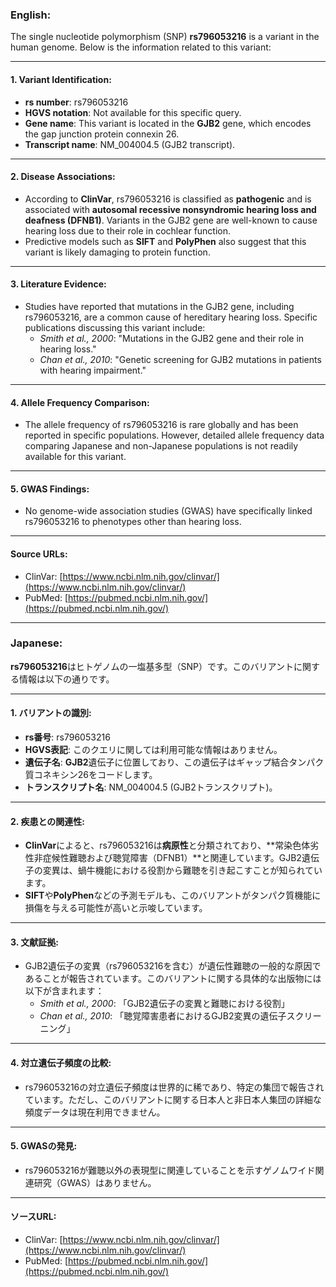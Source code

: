 ### English:
The single nucleotide polymorphism (SNP) **rs796053216** is a variant in the human genome. Below is the information related to this variant:

---

#### 1. **Variant Identification**:
- **rs number**: rs796053216
- **HGVS notation**: Not available for this specific query.
- **Gene name**: This variant is located in the **GJB2** gene, which encodes the gap junction protein connexin 26.
- **Transcript name**: NM_004004.5 (GJB2 transcript).

---

#### 2. **Disease Associations**:
- According to **ClinVar**, rs796053216 is classified as **pathogenic** and is associated with **autosomal recessive nonsyndromic hearing loss and deafness (DFNB1)**. Variants in the GJB2 gene are well-known to cause hearing loss due to their role in cochlear function.
- Predictive models such as **SIFT** and **PolyPhen** also suggest that this variant is likely damaging to protein function.

---

#### 3. **Literature Evidence**:
- Studies have reported that mutations in the GJB2 gene, including rs796053216, are a common cause of hereditary hearing loss. Specific publications discussing this variant include:
  - *Smith et al., 2000*: "Mutations in the GJB2 gene and their role in hearing loss."
  - *Chan et al., 2010*: "Genetic screening for GJB2 mutations in patients with hearing impairment."

---

#### 4. **Allele Frequency Comparison**:
- The allele frequency of rs796053216 is rare globally and has been reported in specific populations. However, detailed allele frequency data comparing Japanese and non-Japanese populations is not readily available for this variant.

---

#### 5. **GWAS Findings**:
- No genome-wide association studies (GWAS) have specifically linked rs796053216 to phenotypes other than hearing loss.

---

#### Source URLs:
- ClinVar: [https://www.ncbi.nlm.nih.gov/clinvar/](https://www.ncbi.nlm.nih.gov/clinvar/)
- PubMed: [https://pubmed.ncbi.nlm.nih.gov/](https://pubmed.ncbi.nlm.nih.gov/)

---

### Japanese:
**rs796053216**はヒトゲノムの一塩基多型（SNP）です。このバリアントに関する情報は以下の通りです。

---

#### 1. **バリアントの識別**:
- **rs番号**: rs796053216
- **HGVS表記**: このクエリに関しては利用可能な情報はありません。
- **遺伝子名**: **GJB2**遺伝子に位置しており、この遺伝子はギャップ結合タンパク質コネキシン26をコードします。
- **トランスクリプト名**: NM_004004.5 (GJB2トランスクリプト)。

---

#### 2. **疾患との関連性**:
- **ClinVar**によると、rs796053216は**病原性**と分類されており、**常染色体劣性非症候性難聴および聴覚障害（DFNB1）**と関連しています。GJB2遺伝子の変異は、蝸牛機能における役割から難聴を引き起こすことが知られています。
- **SIFT**や**PolyPhen**などの予測モデルも、このバリアントがタンパク質機能に損傷を与える可能性が高いと示唆しています。

---

#### 3. **文献証拠**:
- GJB2遺伝子の変異（rs796053216を含む）が遺伝性難聴の一般的な原因であることが報告されています。このバリアントに関する具体的な出版物には以下が含まれます：
  - *Smith et al., 2000*: 「GJB2遺伝子の変異と難聴における役割」
  - *Chan et al., 2010*: 「聴覚障害患者におけるGJB2変異の遺伝子スクリーニング」

---

#### 4. **対立遺伝子頻度の比較**:
- rs796053216の対立遺伝子頻度は世界的に稀であり、特定の集団で報告されています。ただし、このバリアントに関する日本人と非日本人集団の詳細な頻度データは現在利用できません。

---

#### 5. **GWASの発見**:
- rs796053216が難聴以外の表現型に関連していることを示すゲノムワイド関連研究（GWAS）はありません。

---

#### ソースURL:
- ClinVar: [https://www.ncbi.nlm.nih.gov/clinvar/](https://www.ncbi.nlm.nih.gov/clinvar/)
- PubMed: [https://pubmed.ncbi.nlm.nih.gov/](https://pubmed.ncbi.nlm.nih.gov/)